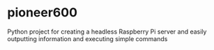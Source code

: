 # pioneer600
Python project for creating a headless Raspberry Pi server and easily outputting information and executing simple commands
